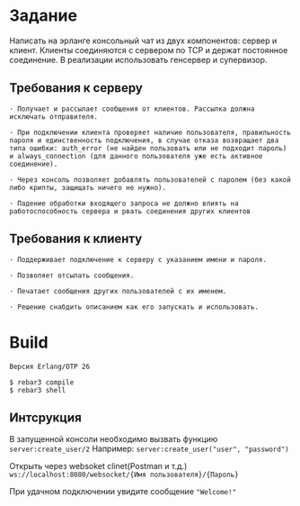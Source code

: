 # Задание

Написать на эрланге консольный чат из двух компонентов: сервер и клиент. Клиенты соединяются с сервером по TCP и держат постоянное соединение. В реализации использовать генсервер и супервизор.

## Требования к серверу

    · Получает и рассылает сообщения от клиентов. Рассылка должна исключать отправителя.

    · При подключении клиента проверяет наличие пользователя, правильность пароля и единственность подключения, в случае отказа возвращает два типа ошибки: auth_error (не найден пользовать или не подходит пароль) и always_connection (для данного пользователя уже есть активное соединение).

    · Через консоль позволяет добавлять пользователей с паролем (без какой либо крипты, защищать ничего не нужно).

    · Падение обработки входящего запроса не должно влиять на работоспособность сервера и рвать соединения других клиентов

## Требования к клиенту

    · Поддерживает подключение к серверу с указанием имени и пароля.

    · Позволяет отсылать сообщения.

    · Печатает сообщения других пользователей с их именем.

    · Решение снабдить описанием как его запускать и использовать.

# Build

    Версия Erlang/OTP 26
    
    $ rebar3 compile
    $ rebar3 shell

## Интсрукция 

В запущенной консоли необходимо вызвать функцию `server:create_user/2`
Например: `server:create_user("user", "password")`

Открыть через websoket clinet(Postman и т.д.) `ws://localhost:8080/websocket/{Имя пользователя}/{Пароль}`

При удачном подключении увидите сообщение `"Welcome!"`


